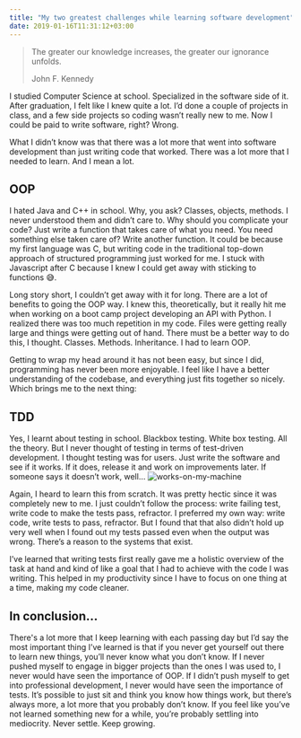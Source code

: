 ```yaml
---
title: "My two greatest challenges while learning software development"
date: 2019-01-16T11:31:12+03:00
---
```


> The greater our knowledge increases, the greater our ignorance unfolds.<footer>John F. Kennedy</footer>

I studied Computer Science at school. Specialized in the software side of it. After graduation, I felt like I knew quite a lot. I’d done a couple of projects in class, and a few side projects so coding wasn’t really new to me. Now I could be paid to write software, right? Wrong.

What I didn’t know was that there was a lot more that went into software development than just writing code that worked. There was a lot more that I needed to learn. And I mean a lot.

## OOP

I hated Java and C++ in school. Why, you ask? Classes, objects, methods. I never understood them and didn’t care to. Why should you complicate your code? Just write a function that takes care of what you need. You need something else taken care of? Write another function. It could be because my first language was C, but writing code in the traditional top-down approach of structured programming just worked for me. I stuck with Javascript after C because I knew I could get away with sticking to functions 😅.

Long story short, I couldn’t get away with it for long. There are a lot of benefits to going the OOP way. I knew this, theoretically, but it really hit me when working on a boot camp project developing an API with Python. I realized there was too much repetition in my code. Files were getting really large and things were getting out of hand. There must be a better way to do this, I thought. Classes. Methods. Inheritance. I had to learn OOP.

Getting to wrap my head around it has not been easy, but since I did, programming has never been more enjoyable. I feel like I have a better understanding of the codebase, and everything just fits together so nicely. Which brings me to the next thing:

## TDD

Yes, I learnt about testing in school. Blackbox testing. White box testing. All the theory. But I never thought of testing in terms of test-driven development. I thought testing was for users. Just write the software and see if it works. If it does, release it and work on improvements later. If someone says it doesn’t work, well…
![works-on-my-machine](https://cdn-images-1.medium.com/max/800/1*Zv0hpjbZziG7YsjT9PKaYg.jpeg)

Again, I heard to learn this from scratch. It was pretty hectic since it was completely new to me. I just couldn’t follow the process: write failing test, write code to make the tests pass, refractor. I preferred my own way: write code, write tests to pass, refractor. But I found that that also didn’t hold up very well when I found out my tests passed even when the output was wrong. There’s a reason to the systems that exist.

I’ve learned that writing tests first really gave me a holistic overview of the task at hand and kind of like a goal that I had to achieve with the code I was writing. This helped in my productivity since I have to focus on one thing at a time, making my code cleaner.

## In conclusion…

There's a lot more that I keep learning with each passing day but I’d say the most important thing I’ve learned is that if you never get yourself out there to learn new things, you’ll never know what you don’t know. If I never pushed myself to engage in bigger projects than the ones I was used to, I never would have seen the importance of OOP. If I didn’t push myself to get into professional development, I never would have seen the importance of tests. It’s possible to just sit and think you know how things work, but there’s always more, a lot more that you probably don’t know. If you feel like you’ve not learned something new for a while, you’re probably settling into mediocrity. Never settle. Keep growing.
